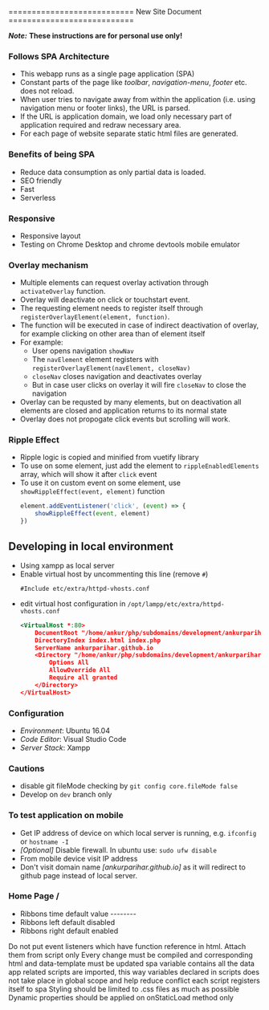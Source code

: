 =========================== New Site Document ===========================

**_Note:_** __These instructions are for personal use only!__

### Follows SPA Architecture
- This webapp runs as a single page application (SPA)
- Constant parts of the page like _toolbar_, _navigation-menu_, _footer_ etc. does not reload.
- When user tries to navigate away from within the application (i.e. using navigation menu or footer links), the URL is parsed.
- If the URL is application domain, we load only necessary part of application required and redraw necessary area.
- For each page of website separate static html files are generated.

### Benefits of being SPA
- Reduce data consumption as only partial data is loaded.
- SEO friendly
- Fast
- Serverless

### Responsive
- Responsive layout
- Testing on Chrome Desktop and chrome devtools mobile emulator  

### Overlay mechanism
- Multiple elements can request overlay activation through `activateOverlay` function.
- Overlay will deactivate on click or touchstart event.
- The requesting element needs to register itself through `registerOverlayElement(element, function)`.
- The function will be executed in case of indirect deactivation of overlay, for example clicking on other area than of element itself
- For example:
	- User opens navigation `showNav`
	- The `navElement` element registers with `registerOverlayElement(navElement, closeNav)`
	- `closeNav` closes navigation and deactivates overlay
	- But in case user clicks on overlay it will fire `closeNav` to close the navigation 
- Overlay can be requsted by many elements, but on deactivation all elements are closed and application returns to its normal state
- Overlay does not propogate click events but scrolling will work.

### Ripple Effect
- Ripple logic is copied and minified from vuetify library
- To use on some element, just add the element to `rippleEnabledElements` array, which will show it after `click` event
- To use it on custom event on some element, use `showRippleEffect(event, element)` function
	```javascript
	element.addEventListener('click', (event) => {
	    showRippleEffect(event, element)
	})
	```

## Developing in local environment

- Using xampp as local server
- Enable virtual host by uncommenting this line (remove `#`)
	```
	#Include etc/extra/httpd-vhosts.conf
	```
- edit virtual host configuration in `/opt/lampp/etc/extra/httpd-vhosts.conf`
	```xml
	<VirtualHost *:80>
		DocumentRoot "/home/ankur/php/subdomains/development/ankurparihar.github.io"
		DirectoryIndex index.html index.php
		ServerName ankurparihar.github.io
		<Directory "/home/ankur/php/subdomains/development/ankurparihar.github.io">
			Options All
			AllowOverride All
			Require all granted
		</Directory>
	</VirtualHost>
	```

### Configuration
- _Environment_: Ubuntu 16.04
- _Code Editor_: Visual Studio Code
- _Server Stack_: Xampp

### Cautions
- disable git fileMode checking by `git config core.fileMode false`
- Develop on `dev` branch only

### To test application on mobile
- Get IP address of device on which local server is running, e.g. `ifconfig` or `hostname -I`
- _[Optional]_ Disable firewall. In ubuntu use: `sudo ufw disable`
- From mobile device visit IP address
- Don't visit domain name _[ankurparihar.github.io]_ as it will redirect to github page instead of local server.


### Home Page /
- Ribbons time default value --------
- Ribbons left default disabled
- Ribbons right default enabled


Do not put event listeners which have function reference in html. Attach them from script only
Every change must be compiled and corresponding html and data-template must be updated
spa variable contains all the data
app related scripts are imported, this way variables declared in scripts does not take place in global scope and help reduce conflict
each script registers itself to spa
Styling should be limited to .css files as much as possible
Dynamic properties should be applied on onStaticLoad method only